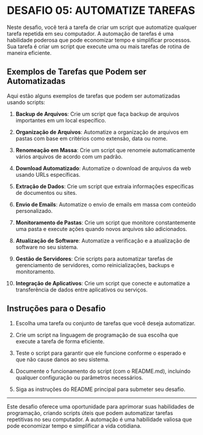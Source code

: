 # DESAFIO 05: AUTOMATIZE TAREFAS
Neste desafio, você terá a tarefa de criar um script que automatize qualquer tarefa repetida em seu computador. A automação de tarefas é uma habilidade poderosa que pode economizar tempo e simplificar processos. Sua tarefa é criar um script que execute uma ou mais tarefas de rotina de maneira eficiente.

## Exemplos de Tarefas que Podem ser Automatizadas
Aqui estão alguns exemplos de tarefas que podem ser automatizadas usando scripts:

1. **Backup de Arquivos**: Crie um script que faça backup de arquivos importantes em um local específico.

2. **Organização de Arquivos**: Automatize a organização de arquivos em pastas com base em critérios como extensão, data ou nome.

3. **Renomeação em Massa**: Crie um script que renomeie automaticamente vários arquivos de acordo com um padrão.

4. **Download Automatizado**: Automatize o download de arquivos da web usando URLs específicas.

5. **Extração de Dados**: Crie um script que extraia informações específicas de documentos ou sites.

6. **Envio de Emails**: Automatize o envio de emails em massa com conteúdo personalizado.

7. **Monitoramento de Pastas**: Crie um script que monitore constantemente uma pasta e execute ações quando novos arquivos são adicionados.

8. **Atualização de Software**: Automatize a verificação e a atualização de software no seu sistema.

9. **Gestão de Servidores**: Crie scripts para automatizar tarefas de gerenciamento de servidores, como reinicializações, backups e monitoramento.

10. **Integração de Aplicativos**: Crie um script que conecte e automatize a transferência de dados entre aplicativos ou serviços.

## Instruções para o Desafio
1. Escolha uma tarefa ou conjunto de tarefas que você deseja automatizar.

2. Crie um script na linguagem de programação de sua escolha que execute a tarefa de forma eficiente.

3. Teste o script para garantir que ele funcione conforme o esperado e que não cause danos ao seu sistema.

4. Documente o funcionamento do script (com o README.md), incluindo qualquer configuração ou parâmetros necessários.

5. Siga as instruções do README principal para submeter seu desafio.

---

Este desafio oferece uma oportunidade para aprimorar suas habilidades de programação, criando scripts úteis que podem automatizar tarefas repetitivas no seu computador. A automação é uma habilidade valiosa que pode economizar tempo e simplificar a vida cotidiana.
